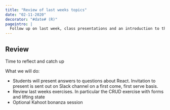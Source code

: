 ```yaml
---
title: "Review of last weeks topics"
date: "02-11-2020"
decorator: "#date# (R)"
pageintro: |
  Follow up on last week, class presentations and an introduction to this week
---
```


## Review

Time to reflect and catch up

 What we will do:

- Students will present answers to questions about React. Invitation to present is sent out on Slack channel on a first come, first serve basis. 
- Review last weeks exercises. In particular the CRUD exercise with forms and lifting state
- Optional Kahoot bonanza session


